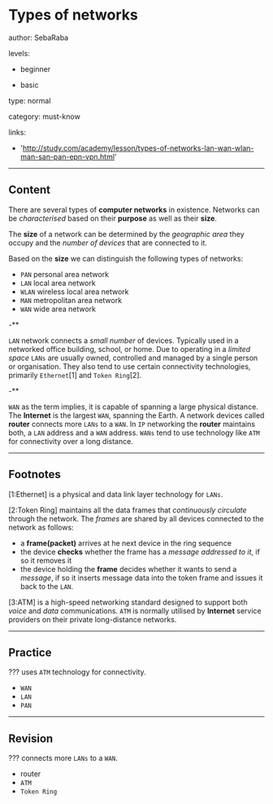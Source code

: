 # Types of networks
author: SebaRaba

levels:

  - beginner

  - basic

type: normal

category: must-know

links:

  - 'http://study.com/academy/lesson/types-of-networks-lan-wan-wlan-man-san-pan-epn-vpn.html'

---
## Content

There are several types of **computer networks** in existence. Networks can be *characterised* based on their **purpose** as well as their **size**.

The **size** of a network can be determined by the *geographic area* they occupy and the *number of devices* that are connected to it.

Based on the **size** we can distinguish the following types of networks:
- `PAN` personal area network
- `LAN` local area network
- `WLAN` wireless local area network
- `MAN` metropolitan area network
- `WAN` wide area network

-**

`LAN` network connects a *small number* of devices. Typically used in a networked office building, school,  or home. Due to operating in a *limited space* `LANs` are usually owned, controlled and managed by a single person or organisation. They also tend to use certain connectivity technologies, primarily `Ethernet`[1] and `Token Ring`[2].

-**

`WAN` as the term implies, it is capable of spanning a large physical distance. The **Internet** is the largest `WAN`, spanning the Earth. A network devices called **router** connects more `LANs` to a `WAN`. In `IP` networking the **router** maintains both, a `LAN` address and a `WAN` address. `WANs` tend to use technology like `ATM` for connectivity over a long distance.

---
## Footnotes

[1:Ethernet] is a physical and data link layer technology for `LANs`.

[2:Token Ring] maintains all the data frames that *continuously circulate* through the network.
The *frames* are shared by all devices connected to the network as follows:
- a **frame(packet)** arrives at he next device in the ring sequence
- the device **checks** whether the frame has a *message addressed to it*, if so it removes it
- the device holding the **frame** decides whether it wants to send a *message*, if so it inserts message data into the token frame and issues it back to the `LAN`.

[3:ATM] is a high-speed networking standard designed to support both *voice* and *data* communications. `ATM` is normally utilised by **Internet** service providers on their private long-distance networks.

---
## Practice

??? uses `ATM` technology for connectivity.

* `WAN`
* `LAN`
* `PAN`

---
## Revision

??? connects more `LANs` to a `WAN`.

* router
* `ATM`
* `Token Ring`
